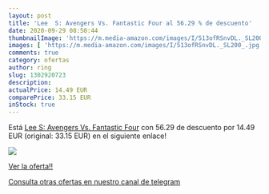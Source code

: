 ```yaml
---
layout: post
title: 'Lee  S: Avengers Vs. Fantastic Four al 56.29 % de descuento'
date: 2020-09-29 08:50:44
thumbnailImage: 'https://m.media-amazon.com/images/I/513ofRSnvDL._SL200_.jpg'
images: [ 'https://m.media-amazon.com/images/I/513ofRSnvDL._SL200_.jpg' ]
comments: true
category: ofertas
author: ring
slug: 1302920723
description:
actualPrice: 14.49 EUR
comparePrice: 33.15 EUR
inStock: true
---
```


Está [Lee  S: Avengers Vs. Fantastic Four](https://www.amazon.es/dp/1302920723/?tag=redken-21) con 56.29 de descuento por 14.49 EUR (original: 33.15 EUR) en el siguiente enlace!

[![](https://m.media-amazon.com/images/I/513ofRSnvDL._SL200_.jpg)](https://www.amazon.es/dp/1302920723/?tag=redken-21)

[Ver la oferta!!](https://www.amazon.es/dp/1302920723/?tag=redken-21)

[Consulta otras ofertas en nuestro canal de telegram](https://t.me/s/ofertas25)
